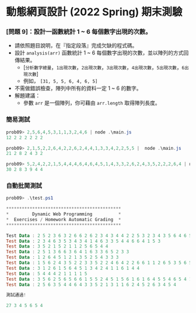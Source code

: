 # 動態網頁設計 (2022 Spring) 期末測驗

### [問題 9]：設計一函數統計 1 ~ 6 每個數字出現的次數。

- 請依照題目說明，在『指定段落』完成欠缺的程式碼。
- 設計 `analysis(arr)` 函數統計 1 ~ 6 每個數字出現的次數，並以陣列的方式回傳結果。
    - [`分析數字總量`，`1出現次數`，`2出現次數`，`3出現次數`，`4出現次數`，`5出現次數`，`6出現次數`]
    - 例如， `[31, 5, 5, 6, 4, 6, 5]`
- 不需做錯誤檢查，陣列中所有的資料一定 1 ~ 6 的數字。
- 解題建議：
    - 參數 `arr` 是一個陣列，你可藉由 `arr.length` 取得陣列長度。

### 簡易測試
```Powershell
prob09> 2,5,6,4,5,3,1,1,3,2,4,6 | node .\main.js
12 2 2 2 2 2 2 

prob09> 2,1,5,2,2,6,4,2,2,6,2,4,4,1,3,3,4,2,2,5,5 |  node .\main.js
21 2 8 2 4 3 2 

prob09> 5,2,4,2,2,1,5,4,4,4,6,4,6,4,5,1,4,3,3,2,6,2,4,3,5,2,2,2,6,4 | node .\main.js
30 2 8 3 9 4 4 

```

### 自動批閱測試
```Powershell
prob09> .\test.ps1

********************************************
*         Dynamic Web Programming          *
*  Exercises / Homework Automatic Grading  *
********************************************

Test Data : 2 5 2 3 6 3 2 6 6 2 6 2 3 4 3 4 4 2 2 5 3 2 3 4 3 5 6 4 6 5 6 2 2 4 2
Test Data : 2 3 4 6 3 5 3 4 3 4 1 4 6 3 3 5 4 4 6 6 4 1 5 3
Test Data : 3 5 2 1 5 2 1 1 2 5 6 5 4 4
Test Data : 2 5 1 3 6 6 3 6 4 1 6 3 3 6 5 2 3 3
Test Data : 1 2 6 4 5 1 2 1 3 5 2 5 4 3 3 3
Test Data : 1 5 6 2 4 3 5 2 2 3 3 5 2 2 4 6 4 2 2 6 6 1 1 2 6 5 3 5 6 5 1 4 6 2 3 1
Test Data : 3 1 2 6 1 5 6 4 5 1 3 4 2 4 1 1 6 1 4 4
Test Data : 5 4 4 4 2 1 1 1 1 5
Test Data : 3 5 6 2 5 6 5 6 6 1 5 5 2 4 5 1 5 6 1 6 1 6 4 5 5 4 6 5 4 1 1 3 4 3 3 5
Test Data : 2 5 6 3 5 4 4 6 4 3 3 5 2 1 3 1 1 6 2 4 5 2 6 3 4 5 4

測試通過!

27 3 4 5 6 5 4
```

